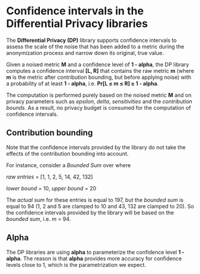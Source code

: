 # Confidence intervals in the Differential Privacy libraries

The **Differential Privacy (DP)** library supports confidence intervals to assess
the scale of the noise that has been added to a metric during the anonymization
process and narrow down its original, true value.

Given a noised metric **M** and a confidence level of **1 - alpha**, the DP library
computes a confidence interval **[L, R]** that contains the raw metric **m** (where **m**
is the metric after contribution bounding, but before applying noise)
with a probability of at least **1 - alpha**, i.e. **Pr[L ≤ m ≤ R] ≥ 1 - alpha**.

The computation is performed purely based on the noised metric **M** and on privacy parameters such as *epsilon*, *delta*, *sensitivities* and the *contribution bounds*. As a
result, no privacy budget is consumed for the computation of confidence intervals.

## Contribution bounding
Note that the confidence intervals provided by the library do not take the effects of the contribution bounding into account.

For instance, consider a *Bounded Sum* over where

*raw entries* = [1, 1, 2, 5, 14, 42, 132]

*lower bound* = 10, *upper bound* = 20

The *actual sum* for these entries is equal to 197, but the
*bounded sum* is equal to 94 (1, 2 and 5 are clamped to 10 and 43, 132 are clamped to 20).
So the confidence intervals provided by the library will be based on the *bounded
sum*, i.e. *m* = 94.

## Alpha

The DP libraries are using **alpha** to parameterize the confidence level **1 - alpha**.
The reason is that **alpha** provides more accuracy for confidence levels close to 1,
which is the parametrization we expect.
